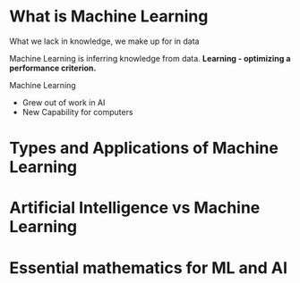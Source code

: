 # What is Machine Learning

What we lack in knowledge, we make up for in data

Machine Learning is inferring knowledge from data. **Learning - optimizing a performance criterion.**

Machine Learning

- Grew out of work in AI
- New Capability for computers

# Types and Applications of Machine Learning

# Artificial Intelligence vs Machine Learning

# Essential mathematics for ML and AI